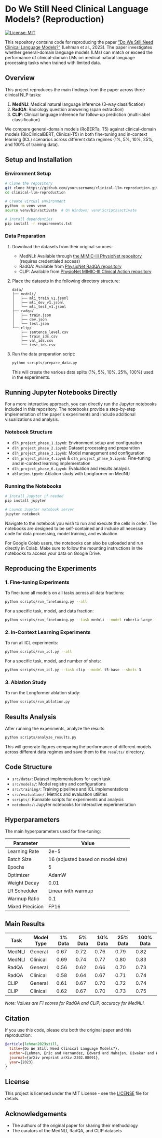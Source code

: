 # Do We Still Need Clinical Language Models? (Reproduction)

[![License: MIT](https://img.shields.io/badge/License-MIT-yellow.svg)](https://opensource.org/licenses/MIT)

This repository contains code for reproducing the paper ["Do We Still Need Clinical Language Models?"](https://arxiv.org/pdf/2302.08091) (Lehman et al., 2023). The paper investigates whether general-domain language models (LMs) can match or exceed the performance of clinical-domain LMs on medical natural language processing tasks when trained with limited data.

## Overview

This project reproduces the main findings from the paper across three clinical NLP tasks:

1. **MedNLI**: Medical natural language inference (3-way classification)
2. **RadQA**: Radiology question answering (span extraction)
3. **CLIP**: Clinical language inference for follow-up prediction (multi-label classification)

We compare general-domain models (RoBERTa, T5) against clinical-domain models (BioClinicalBERT, Clinical-T5) in both fine-tuning and in-context learning (ICL) scenarios across different data regimes (1%, 5%, 10%, 25%, and 100% of training data).

## Setup and Installation

### Environment Setup

```bash
# Clone the repository
git clone https://github.com/yourusername/clinical-llm-reproduction.git
cd clinical-llm-reproduction

# Create virtual environment
python -m venv venv
source venv/bin/activate  # On Windows: venv\Scripts\activate

# Install dependencies
pip install -r requirements.txt
```

### Data Preparation

1. Download the datasets from their original sources:
   - MedNLI: Available through [the MIMIC-III PhysioNet repository](https://physionet.org/content/mednli/1.0.0/) (requires credentialed access)
   - RadQA: Available from [PhysioNet RadQA repository](https://physionet.org/content/radqa/1.0.0/)
   - CLIP: Available from [PhysioNet MIMIC-III Clinical Action repository](https://physionet.org/content/mimic-iii-clinical-action/1.0.0/)

2. Place the datasets in the following directory structure:
   ```
   data/
   ├── mednli/
   │   ├── mli_train_v1.jsonl
   │   ├── mli_dev_v1.jsonl
   │   └── mli_test_v1.jsonl
   ├── radqa/
   │   ├── train.json
   │   ├── dev.json
   │   └── test.json
   └── clip/
       ├── sentence_level.csv
       ├── train_ids.csv
       ├── val_ids.csv
       └── test_ids.csv
   ```

3. Run the data preparation script:
   ```bash
   python scripts/prepare_data.py
   ```
   This will create the various data splits (1%, 5%, 10%, 25%, 100%) used in the experiments.

## Running Jupyter Notebooks Directly

For a more interactive approach, you can directly run the Jupyter notebooks included in this repository. The notebooks provide a step-by-step implementation of the paper's experiments and include additional visualizations and analysis.

### Notebook Structure

- `dlh_project_phase_1.ipynb`: Environment setup and configuration
- `dlh_project_phase_2.ipynb`: Dataset processing and preparation
- `dlh_project_phase_3.ipynb`: Model management and configuration
- `dlh_project_phase_4.ipynb` & `dlh_project_phase_5.ipynb`: Fine-tuning and in-context learning implementation
- `dlh_project_phase_6.ipynb`: Evaluation and results analysis
- `ablation.ipynb`: Ablation study with Longformer on MedNLI

### Running the Notebooks

```bash
# Install Jupyter if needed
pip install jupyter

# Launch Jupyter notebook server
jupyter notebook
```

Navigate to the notebook you wish to run and execute the cells in order. The notebooks are designed to be self-contained and include all necessary code for data processing, model training, and evaluation.

For Google Colab users, the notebooks can also be uploaded and run directly in Colab. Make sure to follow the mounting instructions in the notebooks to access your data on Google Drive.

## Reproducing the Experiments

### 1. Fine-tuning Experiments

To fine-tune all models on all tasks across all data fractions:

```bash
python scripts/run_finetuning.py --all
```

For a specific task, model, and data fraction:

```bash
python scripts/run_finetuning.py --task mednli --model roberta-large --data_fraction 10
```

### 2. In-Context Learning Experiments

To run all ICL experiments:

```bash
python scripts/run_icl.py --all
```

For a specific task, model, and number of shots:

```bash
python scripts/run_icl.py --task clip --model t5-base --shots 3
```

### 3. Ablation Study

To run the Longformer ablation study:

```bash
python scripts/run_ablation.py
```

## Results Analysis

After running the experiments, analyze the results:

```bash
python scripts/analyze_results.py
```

This will generate figures comparing the performance of different models across different data regimes and save them to the `results/` directory.

## Code Structure

- `src/data/`: Dataset implementations for each task
- `src/models/`: Model registry and configurations
- `src/training/`: Training pipelines and ICL implementations
- `src/evaluation/`: Metrics and evaluation utilities
- `scripts/`: Runnable scripts for experiments and analysis
- `notebooks/`: Jupyter notebooks for interactive experimentation

## Hyperparameters

The main hyperparameters used for fine-tuning:

| Parameter | Value |
|-----------|-------|
| Learning Rate | 2e-5 |
| Batch Size | 16 (adjusted based on model size) |
| Epochs | 5 |
| Optimizer | AdamW |
| Weight Decay | 0.01 |
| LR Scheduler | Linear with warmup |
| Warmup Ratio | 0.1 |
| Mixed Precision | FP16 |

## Main Results

| Task | Model Type | 1% Data | 5% Data | 10% Data | 25% Data | 100% Data |
|------|------------|---------|---------|----------|----------|-----------|
| MedNLI | General | 0.67 | 0.72 | 0.76 | 0.79 | 0.82 |
| MedNLI | Clinical | 0.69 | 0.74 | 0.77 | 0.80 | 0.83 |
| RadQA | General | 0.56 | 0.62 | 0.66 | 0.70 | 0.73 |
| RadQA | Clinical | 0.58 | 0.64 | 0.67 | 0.71 | 0.74 |
| CLIP | General | 0.61 | 0.67 | 0.70 | 0.72 | 0.74 |
| CLIP | Clinical | 0.62 | 0.67 | 0.70 | 0.73 | 0.75 |

*Note: Values are F1 scores for RadQA and CLIP, accuracy for MedNLI.*

## Citation

If you use this code, please cite both the original paper and this reproduction:

```bibtex
@article{lehman2023still,
  title={Do We Still Need Clinical Language Models?},
  author={Lehman, Eric and Hernandez, Edward and Mahajan, Diwakar and Wulff, Jonas and Smith, Michael J. and Ziegler, Zachary and Nadler, Daniel and Szolovits, Peter and Johnson, Alistair and Alsentzer, Emily},
  journal={arXiv preprint arXiv:2302.08091},
  year={2023}
}
```

## License

This project is licensed under the MIT License - see the [LICENSE](LICENSE) file for details.

## Acknowledgements

- The authors of the original paper for sharing their methodology
- The curators of the MedNLI, RadQA, and CLIP datasets
